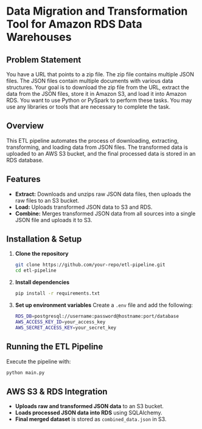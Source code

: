 # Data Migration and Transformation Tool for Amazon RDS Data Warehouses

## Problem Statement

You have a URL that points to a zip file. The zip file contains multiple JSON files. The JSON files contain multiple documents with various data structures. Your goal is to download the zip file from the URL, extract the data from the JSON files, store it in Amazon S3, and load it into Amazon RDS. You want to use Python or PySpark to perform these tasks. You may use any libraries or tools that are necessary to complete the task.

## Overview

This ETL pipeline automates the process of downloading, extracting, transforming, and loading data from JSON files. The transformed data is uploaded to an AWS S3 bucket, and the final processed data is stored in an RDS database.

## Features

- **Extract:** Downloads and unzips raw JSON data files, then uploads the raw files to an S3 bucket.
- **Load:** Uploads transformed JSON data to S3 and RDS.
- **Combine:** Merges transformed JSON data from all sources into a single JSON file and uploads it to S3.

## Installation & Setup

1. **Clone the repository**

   ```sh
   git clone https://github.com/your-repo/etl-pipeline.git
   cd etl-pipeline
   ```

2. **Install dependencies**

   ```sh
   pip install -r requirements.txt
   ```

3. **Set up environment variables**
   Create a `.env` file and add the following:

   ```sh
   RDS_DB=postgresql://username:password@hostname:port/database
   AWS_ACCESS_KEY_ID=your_access_key
   AWS_SECRET_ACCESS_KEY=your_secret_key
   ```

## Running the ETL Pipeline

Execute the pipeline with:

```sh
python main.py
```

## AWS S3 & RDS Integration

- **Uploads raw and transformed JSON data** to an S3 bucket.
- **Loads processed JSON data into RDS** using SQLAlchemy.
- **Final merged dataset** is stored as `combined_data.json` in S3.

